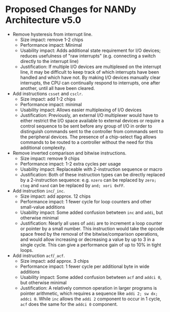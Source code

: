 # Proposed Changes for NANDy Architecture v5.0

* Remove hysteresis from interrupt line.
    * Size impact: remove 1-2 chips
    * Performance impact: Minimal
    * Usability impact: Adds additional state requirement for I/O devices;
      reduces usefulness of "raw interrupts" (e.g. connecting a switch directly
      to the interrupt line)
    * Justification: If multiple I/O devices are multiplexed on the interrupt
      line, it may be difficult to keep track of which interrupts have been
      handled and which have not. By making I/O devices manually clear
      interrupts, the CPU can continually respond to interrupts, one after
      another, until all have been cleared.
* Add instructions `csset` and `csclr`.
    * Size impact: add 1-2 chips
    * Performance impact: minimal
    * Usability impact: Allows easier multiplexing of I/O devices
    * Justification: Previously, an external I/O multiplexer would have to
      either restrict the I/O space available to external devices or require a
      control sequence to be sent before any group of I/O in order to
      distinguish commands sent to the controller from commands sent to the
      peripheral devices. The presence of a chip-select flag allows commands to
      be routed to a controller without the need for this additional complexity.
* Remove inverted comparison and bitwise instructions.
    * Size impact: remove 9 chips
    * Performance impact: 1-2 extra cycles per usage
    * Usability impact: Replaceable with 2-instruction sequence or macro
    * Justification: Both of these instruction types can be directly replaced by
      a 2-instruction sequence: e.g. `nzero` can be replaced by `zero; ctog` and
      `nand` can be replaced by `and; xori 0xFF`.
* Add instruction `inc`/`_inc`.
    * Size impact: add approx. 12 chips
    * Performance impact: 1 fewer cycle for loop counters and other small-value
      additions
    * Usability impact: Some added confusion betwteen `inc` and `addi`, but
      otherwise minimal
    * Justification: Nearly all uses of `addi` are to increment a loop counter
      or pointer by a small number. This instruction would take the opcode space
      freed by the removal of the bitwise/comparison operations, and would allow
      increasing or decreasing a value by up to 3 in a single cycle. This can
      give a performance gain of up to 10% in tight loops.
* Add instruction `acf`/`_acf`.
    * Size impact: add approx. 3 chips
    * Performance impact: 1 fewer cycle per additional byte in wide additions
    * Usability impact: Some added confusion betwteen `acf` and `addci 0`, but
      otherwise minimal
    * Justification: A relatively common operation in larger programs is pointer
      arithmetic, which requires a sequence like `addi 2; sw dx; addci 0`. While
      `inc` allows the `addi 2` component to occur in 1 cycle, `acf` does the
      same for the `addci 0` component.
